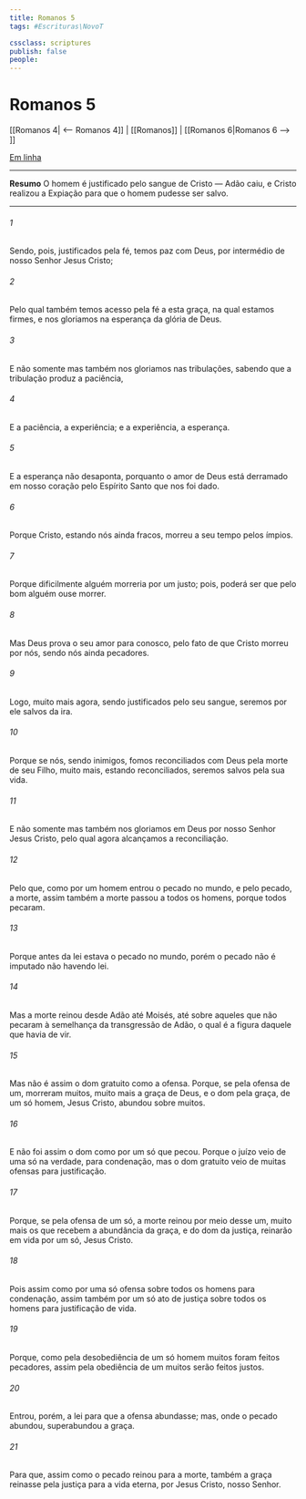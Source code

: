 ```yaml
---
title: Romanos 5
tags: #Escrituras\NovoT

cssclass: scriptures
publish: false
people:
---
```


# Romanos 5
[[Romanos 4| <-- Romanos 4]] | [[Romanos]] | [[Romanos 6|Romanos 6 --> ]]

[Em linha](https://churchofjesuschrist.org/study/scriptures/nt/rom/5?lang=por)

---
__Resumo__
O homem é justificado pelo sangue de Cristo — Adão caiu, e Cristo realizou a Expiação para que o homem pudesse ser salvo.

---
###### 1 
Sendo, pois, justificados pela fé, temos paz com Deus, por intermédio de nosso Senhor Jesus Cristo;

###### 2 
Pelo qual também temos acesso pela fé a esta graça, na qual estamos firmes, e nos gloriamos na esperança da glória de Deus.

###### 3 
E não somente  mas também nos gloriamos nas tribulações, sabendo que a tribulação produz a paciência,

###### 4 
E a paciência, a experiência; e a experiência, a esperança.

###### 5 
E a esperança não desaponta, porquanto o amor de Deus está derramado em nosso coração pelo Espírito Santo que nos foi dado.

###### 6 
Porque Cristo, estando nós ainda fracos, morreu a seu tempo pelos ímpios.

###### 7 
Porque dificilmente alguém morreria por um justo; pois, poderá ser que pelo bom alguém ouse morrer.

###### 8 
Mas Deus prova o seu amor para conosco, pelo fato de que Cristo morreu por nós, sendo nós ainda pecadores.

###### 9 
Logo, muito mais agora, sendo justificados pelo seu sangue, seremos por ele salvos da ira.

###### 10 
Porque se nós, sendo inimigos, fomos reconciliados com Deus pela morte de seu Filho, muito mais, estando  reconciliados, seremos salvos pela sua vida.

###### 11 
E não somente  mas também nos gloriamos em Deus por nosso Senhor Jesus Cristo, pelo qual agora alcançamos a reconciliação.

###### 12 
Pelo que, como por um homem entrou o pecado no mundo, e pelo pecado, a morte, assim também a morte passou a todos os homens, porque todos pecaram.

###### 13 
Porque antes da lei estava o pecado no mundo, porém o pecado não é imputado não havendo lei.

###### 14 
Mas a morte reinou desde Adão até Moisés, até sobre aqueles que não pecaram à semelhança da transgressão de Adão, o qual é a figura daquele que havia de vir.

###### 15 
Mas não é assim o dom gratuito como a ofensa. Porque, se pela ofensa de um, morreram muitos, muito mais a graça de Deus, e o dom pela graça,  de um só homem, Jesus Cristo, abundou sobre muitos.

###### 16 
E não foi assim o dom como  por um só que pecou. Porque o juízo veio de uma só  na verdade, para condenação, mas o dom gratuito veio de muitas ofensas para justificação.

###### 17 
Porque, se pela ofensa de um só, a morte reinou por meio desse um, muito mais os que recebem a abundância da graça, e do dom da justiça, reinarão em vida por um só,  Jesus Cristo.

###### 18 
Pois assim como por uma só ofensa  sobre todos os homens para condenação, assim também por um só ato de justiça  sobre todos os homens para justificação de vida.

###### 19 
Porque, como pela desobediência de um só homem muitos foram feitos pecadores, assim pela obediência de um muitos serão feitos justos.

###### 20 
Entrou, porém, a lei para que a ofensa abundasse; mas, onde o pecado abundou, superabundou a graça.

###### 21 
Para que, assim como o pecado reinou para a morte, também a graça reinasse pela justiça para a vida eterna, por Jesus Cristo, nosso Senhor.

